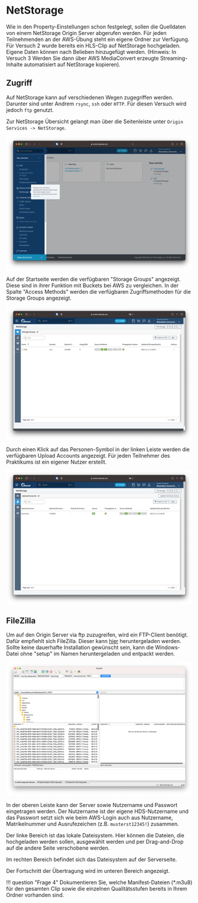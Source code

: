 # NetStorage

Wie in den Property-Einstellungen schon festgelegt, sollen die Quelldaten von einem NetStorage Origin Server abgerufen werden. Für jeden Teilnehmenden an der AWS-Übung steht ein eigene Ordner zur Verfügung.  Für Versuch 2 wurde bereits ein HLS-Clip  auf NetStorage hochgeladen. 
Eigene Daten können nach Belieben hinzugefügt werden. (Hinweis: In Versuch 3 Werden Sie dann über AWS MediaConvert erzeugte Streaming-Inhalte automatisiert auf NetStorage kopieren).

## Zugriff

Auf NetStorage kann auf verschiedenen Wegen zugegriffen werden. Darunter sind unter Andrem `rsync`, `ssh` oder `HTTP`. Für diesen Versuch wird jedoch `ftp` genutzt.

Zur NetStorage Übersicht gelangt man über die Seitenleiste unter `Origin Services -> NetStorage`.

![NetStorage Menü](../assets/versuch2/akamai_netstorage_menu.png)

Auf der Startseite werden die verfügbaren "Storage Groups" angezeigt. Diese sind in ihrer Funktion mit Buckets bei AWS zu vergleichen. In der Spalte "Access Methods" werden die verfügbaren Zugriffsmethoden für die Storage Groups angezeigt.

![NetStorage Groups](../assets/versuch2/akamai_netstorage_groups.png)

Durch einen Klick auf das Personen-Symbol in der linken Leiste werden die verfügbaren Upload Accounts angezeigt. Für jeden Teilnehmer des Praktikums ist ein eigener Nutzer erstellt.

![NetStorage Upload Users](../assets/versuch2/akamai_netstorage_users.png)

## FileZilla

Um auf den Origin Server via ftp zuzugreifen, wird ein FTP-Client benötigt. Dafür empfiehlt sich FileZilla. Dieser kann [hier](https://filezilla-project.org/download.php?show_all=1) heruntergeladen werden. Sollte keine dauerhafte Installation gewünscht sein, kann die Windows-Datei ohne "setup" im Namen heruntergeladen und entpackt werden.

![FileZilla](../assets/versuch2/filezilla.png)

In der oberen Leiste kann der Server sowie Nutzername und Passwort eingetragen werden. Der Nutzername ist der eigene HDS-Nutzername und das Passwort setzt sich wie beim AWS-Login auch aus Nutzername, Matrikelnummer und Ausrufezeichen (z.B. `musterst12345!`) zusammen.

Der linke Bereich ist das lokale Dateisystem. Hier können die Dateien, die hochgeladen werden sollen, ausgewählt werden und per Drag-and-Drop auf die andere Seite verschobene werden.

Im rechten Bereich befindet sich das Dateisystem auf der Serverseite.

Der Fortschritt der Übertragung wird im unteren Bereich angezeigt.

!!! question "Frage 4"
    Dokumentieren Sie, welche Manifest-Dateien (*.m3u8) für den gesamten Clip sowie die einzelnen Qualitätsstufen bereits in Ihrem Ordner vorhanden sind.

